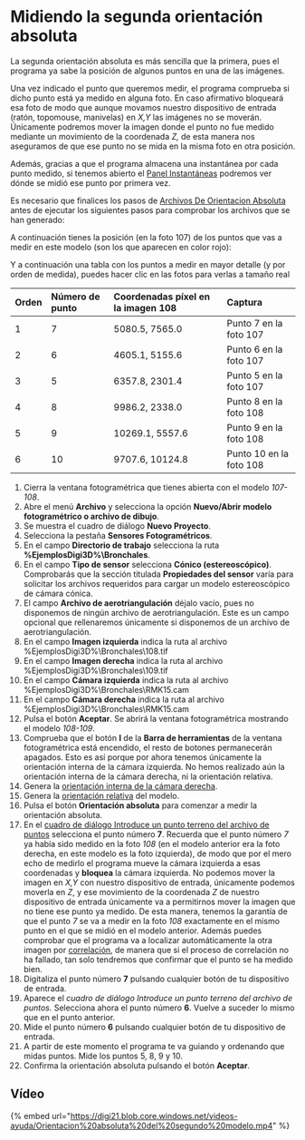 # Midiendo la segunda orientación absoluta

La segunda orientación absoluta es más sencilla que la primera, pues el programa ya sabe la posición de algunos puntos en una de las imágenes.

Una vez indicado el punto que queremos medir, el programa comprueba si dicho punto está ya medido en alguna foto. En caso afirmativo bloqueará esa foto de modo que aunque movamos nuestro dispositivo de entrada \(ratón, topomouse, manivelas\) en _X,Y_ las imágenes no se moverán. Únicamente podremos mover la imagen donde el punto no fue medido mediante un movimiento de la coordenada _Z,_ de esta manera nos aseguramos de que ese punto no se mida en la misma foto en otra posición.

Además, gracias a que el programa almacena una instantánea por cada punto medido, si tenemos abierto el [Panel Instantáneas](PanelInstantaneas.html) podremos ver dónde se midió ese punto por primera vez.

Es necesario que finalices los pasos de [Archivos De Orientacion Absoluta](ArchivosDeOrientacionAbsoluta.html) antes de ejecutar los siguientes pasos para comprobar los archivos que se han generado:

A continuación tienes la posición \(en la foto 107\) de los puntos que vas a medir en este modelo \(son los que aparecen en color rojo\):

Y a continuación una tabla con los puntos a medir en mayor detalle \(y por orden de medida\), puedes hacer clic en las fotos para verlas a tamaño real

| Orden | Número de punto | Coordenadas píxel en la imagen 108 | Captura |
| :--- | :--- | :--- | :--- |
| 1 | 7 | 5080.5, 7565.0 | Punto 7 en la foto 107 |
| 2 | 6 | 4605.1, 5155.6 | Punto 6 en la foto 107 |
| 3 | 5 | 6357.8, 2301.4 | Punto 5 en la foto 107 |
| 4 | 8 | 9986.2, 2338.0 | Punto 8 en la foto 108 |
| 5 | 9 | 10269.1, 5557.6 | Punto 9 en la foto 108 |
| 6 | 10 | 9707.6, 10124.8 | Punto 10 en la foto 108 |

1. Cierra la ventana fotogramétrica que tienes abierta con el modelo _107-108_.
2. Abre el menú **Archivo** y selecciona la opción **Nuevo/Abrir modelo fotogramétrico o archivo de dibujo**.
3. Se muestra el cuadro de diálogo **Nuevo Proyecto**.
4. Selecciona la pestaña **Sensores Fotogramétricos**.
5. En el campo **Directorio de trabajo** selecciona la ruta **%EjemplosDigi3D%\Bronchales**.
6. En el campo **Tipo de sensor** selecciona **Cónico \(estereoscópico\)**. Comprobarás que la sección titulada **Propiedades del sensor** varía para solicitar los archivos requeridos para cargar un modelo estereoscópico de cámara cónica.      
7. El campo **Archivo de aerotriangulación** déjalo vacío, pues no disponemos de ningún archivo de aerotriangulación. Este es un campo opcional que rellenaremos únicamente si disponemos de un archivo de aerotriangulación.
8. En el campo **Imagen izquierda** indica la ruta al archivo %EjemplosDigi3D%\Bronchales\108.tif
9. En el campo **Imagen derecha** indica la ruta al archivo %EjemplosDigi3D%\Bronchales\109.tif
10. En el campo **Cámara izquierda** indica la ruta al archivo %EjemplosDigi3D%\Bronchales\RMK15.cam
11. En el campo **Cámara derecha** indica la ruta al archivo %EjemplosDigi3D%\Bronchales\RMK15.cam
12. Pulsa el botón **Aceptar**. Se abrirá la ventana fotogramétrica mostrando el modelo _108-109_.
13. Comprueba que el botón **I** de la **Barra de herramientas** de la ventana fotogramétrica está encendido, el resto de botones permanecerán apagados. Esto es así porque por ahora tenemos únicamente la orientación interna de la cámara izquierda. No hemos realizado aún la orientación interna de la cámara derecha, ni la orientación relativa.
14. Genera la [orientación interna de la cámara derecha](OrientacionInternaDeLaCamaraDerecha.html).
15. Genera la [orientación relativa](MidiendoLaOrientacionRelativaAutomaticamente.html) del modelo.
16. Pulsa el botón **Orientación absoluta** para comenzar a medir la orientación absoluta.
17. En el [cuadro de diálogo Introduce un punto terreno del archivo de puntos](CuadroDeDialogoIntroduceUnPuntoTerrenoDelArchivoDePuntos.html) selecciona el punto número **7**. Recuerda que el punto número _7_ ya había sido medido en la foto _108_ \(en el modelo anterior era la foto derecha, en este modelo es la foto izquierda\), de modo que por el mero echo de medirlo el programa mueve la cámara izquierda a esas coordenadas y **bloquea** la cámara izquierda. No podemos mover la imagen en _X,Y_ con nuestro dispositivo de entrada, únicamente podemos moverla en _Z_, y ese movimiento de la coordenada _Z_ de nuestro dispositivo de entrada únicamente va a permitirnos mover la imagen que no tiene ese punto ya medido. De esta manera, tenemos la garantía de que el punto _7_ se va a medir en la foto _108_ exactamente en el mismo punto en el que se midió en el modelo anterior. Además puedes comprobar que el programa va a localizar automáticamente la otra imagen por [correlación](), de manera que si el proceso de correlación no ha fallado, tan solo tendremos que confirmar que el punto se ha medido bien.
18. Digitaliza el punto número **7** pulsando cualquier botón de tu dispositivo de entrada.
19. Aparece el _cuadro de diálogo Introduce un punto terreno del archivo de puntos._ Selecciona ahora el punto número **6**. Vuelve a suceder lo mismo que en el punto anterior.
20. Mide el punto número **6** pulsando cualquier botón de tu dispositivo de entrada.
21. A partir de este momento el programa te va guiando y ordenando que midas puntos. Mide los puntos 5, 8, 9 y 10.
22. Confirma la orientación absoluta pulsando el botón **Aceptar**.

## Vídeo

{% embed url="https://digi21.blob.core.windows.net/videos-ayuda/Orientacion%20absoluta%20del%20segundo%20modelo.mp4" %}



